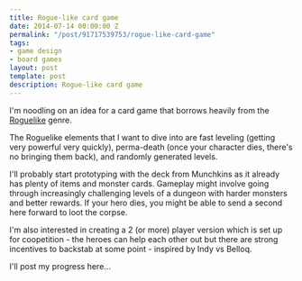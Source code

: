 ```yaml
---
title: Rogue-like card game
date: 2014-07-14 00:00:00 Z
permalink: "/post/91717539753/rogue-like-card-game"
tags:
- game design
- board games
layout: post
template: post
description: Rogue-like card game
---
```


I'm noodling on an idea for a card game that borrows heavily from the [Roguelike](https://en.wikipedia.org/wiki/Roguelike) genre.

The Roguelike elements that I want to dive into are fast leveling (getting very powerful very quickly), perma-death (once your character dies, there's no bringing them back), and randomly generated levels.

I'll probably start prototyping with the deck from Munchkins as it already has plenty of items and monster cards. Gameplay might involve going through increasingly challenging levels of a dungeon with harder monsters and better rewards. If your hero dies, you might be able to send a second here forward to loot the corpse.

I'm also interested in creating a 2 (or more) player version which is set up for coopetition - the heroes can help each other out but there are strong incentives to backstab at some point - inspired by Indy vs Belloq.

I'll post my progress here...



